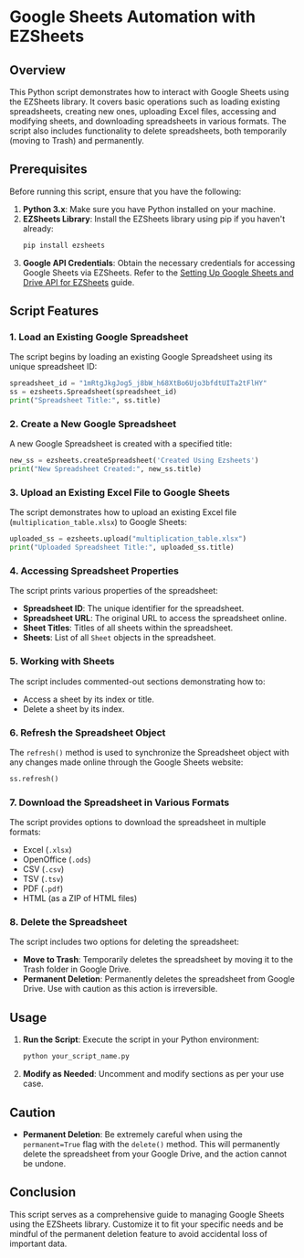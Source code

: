 # Google Sheets Automation with EZSheets

## Overview

This Python script demonstrates how to interact with Google Sheets using the EZSheets library. It covers basic operations such as loading existing spreadsheets, creating new ones, uploading Excel files, accessing and modifying sheets, and downloading spreadsheets in various formats. The script also includes functionality to delete spreadsheets, both temporarily (moving to Trash) and permanently.

## Prerequisites

Before running this script, ensure that you have the following:

1. **Python 3.x**: Make sure you have Python installed on your machine.
2. **EZSheets Library**: Install the EZSheets library using pip if you haven't already:
   ```bash
   pip install ezsheets
   ```
3. **Google API Credentials**: Obtain the necessary credentials for accessing Google Sheets via EZSheets. Refer to the [Setting Up Google Sheets and Drive API for EZSheets](README.md) guide.

## Script Features

### 1. Load an Existing Google Spreadsheet

The script begins by loading an existing Google Spreadsheet using its unique spreadsheet ID:
```python
spreadsheet_id = "1mRtgJkgJog5_j8bW_h68XtBo6Ujo3bfdtUITa2tFlHY"
ss = ezsheets.Spreadsheet(spreadsheet_id)
print("Spreadsheet Title:", ss.title)
```

### 2. Create a New Google Spreadsheet

A new Google Spreadsheet is created with a specified title:
```python
new_ss = ezsheets.createSpreadsheet('Created Using Ezsheets')
print("New Spreadsheet Created:", new_ss.title)
```

### 3. Upload an Existing Excel File to Google Sheets

The script demonstrates how to upload an existing Excel file (`multiplication_table.xlsx`) to Google Sheets:
```python
uploaded_ss = ezsheets.upload("multiplication_table.xlsx")
print("Uploaded Spreadsheet Title:", uploaded_ss.title)
```

### 4. Accessing Spreadsheet Properties

The script prints various properties of the spreadsheet:
- **Spreadsheet ID**: The unique identifier for the spreadsheet.
- **Spreadsheet URL**: The original URL to access the spreadsheet online.
- **Sheet Titles**: Titles of all sheets within the spreadsheet.
- **Sheets**: List of all `Sheet` objects in the spreadsheet.

### 5. Working with Sheets

The script includes commented-out sections demonstrating how to:
- Access a sheet by its index or title.
- Delete a sheet by its index.

### 6. Refresh the Spreadsheet Object

The `refresh()` method is used to synchronize the Spreadsheet object with any changes made online through the Google Sheets website:
```python
ss.refresh()
```

### 7. Download the Spreadsheet in Various Formats

The script provides options to download the spreadsheet in multiple formats:
- Excel (`.xlsx`)
- OpenOffice (`.ods`)
- CSV (`.csv`)
- TSV (`.tsv`)
- PDF (`.pdf`)
- HTML (as a ZIP of HTML files)

### 8. Delete the Spreadsheet

The script includes two options for deleting the spreadsheet:
- **Move to Trash**: Temporarily deletes the spreadsheet by moving it to the Trash folder in Google Drive.
- **Permanent Deletion**: Permanently deletes the spreadsheet from Google Drive. Use with caution as this action is irreversible.

## Usage

1. **Run the Script**: Execute the script in your Python environment:
   ```bash
   python your_script_name.py
   ```
2. **Modify as Needed**: Uncomment and modify sections as per your use case.

## Caution

- **Permanent Deletion**: Be extremely careful when using the `permanent=True` flag with the `delete()` method. This will permanently delete the spreadsheet from your Google Drive, and the action cannot be undone.

## Conclusion

This script serves as a comprehensive guide to managing Google Sheets using the EZSheets library. Customize it to fit your specific needs and be mindful of the permanent deletion feature to avoid accidental loss of important data.
